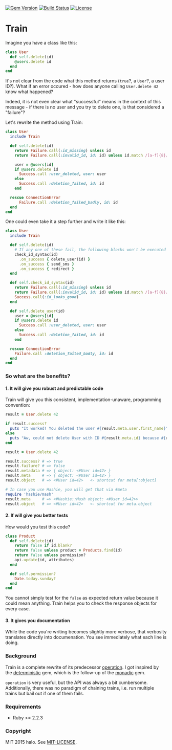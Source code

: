 [![Gem Version](https://img.shields.io/gem/v/train.svg)](https://rubygems.org/gems/train)
[![Build Status](https://travis-ci.org/halo/train.svg?branch=master)](https://travis-ci.org/halo/train)
[![License](http://img.shields.io/badge/license-MIT-blue.svg)](http://github.com/halo/train/blob/master/LICENSE.md)

# Train

Imagine you have a class like this:

```ruby
class User
  def self.delete(id)
    @users.delete id
  end
end
```

It's not clear from the code what this method returns (`true`?, a `User`?, a user ID?). What if an error occured - how does anyone calling `User.delete 42` know what happened?

Indeed, it is not even clear what "successful" means in the context of this message - if there is no user and you try to delete one, is that considered a "failure"?

Let's rewrite the method using Train:

```ruby
class User
  include Train

  def self.delete(id)
    return Failure.call(:id_missing) unless id
    return Failure.call(:invalid_id, id: id) unless id.match /[a-f]{8}/

    user = @users[id]
    if @users.delete id
      Success.call :user_deleted, user: user
    else
      Success.call :deletion_failed, id: id
    end

  rescue ConnectionError
      Failure.call :deletion_failed_badly, id: id
  end
end
```

One could even take it a step further and write it like this:

```ruby
class User
  include Train

  def self.delete(id)
    # If any one of these fail, the following blocks won't be executed
    check_id_syntax(id)
      .on_success { delete_user(id) }
      .on_success { send_sms }
      .on_success { redirect }
  end

  def self.check_id_syntax(id)
    return Failure.call(:id_missing) unless id
    return Failure.call(:invalid_id, id: id) unless id.match /[a-f]{8}/
    Success.call(:id_looks_good)
  end

  def self.delete_user(id)
    user = @users[id]
    if @users.delete id
      Success.call :user_deleted, user: user
    else
      Success.call :deletion_failed, id: id
    end

  rescue ConnectionError
    Failure.call :deletion_failed_badly, id: id
  end
end
```

### So what are the benefits?

#### 1. It will give you robust and predictable code

Train will give you this consistent, implementation-unaware, programming convention:

```ruby
result = User.delete 42

if result.success?
  puts "It worked! You deleted the user #{result.meta.user.first_name}"
else
  puts "Aw, could not delete User with ID #{result.meta.id} because #{result.code}"
end
```

```ruby
result = User.delete 42

result.success? # => true
result.failure? # => false
result.metadata # => { object: <#User id=42> }
result.meta     # => { object: <#User id=42> }
result.object   # => <#User id=42>   <- shortcut for meta[:object]

# In case you use Hashie, you will get that via #meta
require 'hashie/mash'
result.meta     # => <#Hashie::Mash object: <#User id=42>>
result.object   # => <#User id=42>   <- shortcut for meta.object
```

#### 2. If will give you better tests

How would you test this code?

```ruby
class Product
  def self.delete(id)
    return false if id.blank?
    return false unless product = Products.find(id)
    return false unless permission?
    api.update(id, attributes)
  end

  def self.permission?
    Date.today.sunday?
  end
end
```

You cannot simply test for the `false` as expected return value because it could mean anything. Train helps you to check the response objects for every case.

#### 3. It gives you documentation

While the code you're writing becomes slightly more verbose, that verbosity translates directly into documenation. You see immediately what each line is doing.

### Background

Train is a complete rewrite of its predecessor [operation](https://github.com/halo/operation). I got inspired by the [deterministic](https://github.com/pzol/deterministic) gem, which is the follow-up of the [monadic](https://github.com/pzol/monadic) gem.

`operation` is very useful, but the API was always a bit cumbersome. Additionally, there was no paradigm of chaining trains, i.e. run multiple trains but bail out if one of them fails.

### Requirements

* Ruby >= 2.2.3

### Copyright

MIT 2015 halo. See [MIT-LICENSE](http://github.com/halo/train/blob/master/LICENSE.md).
